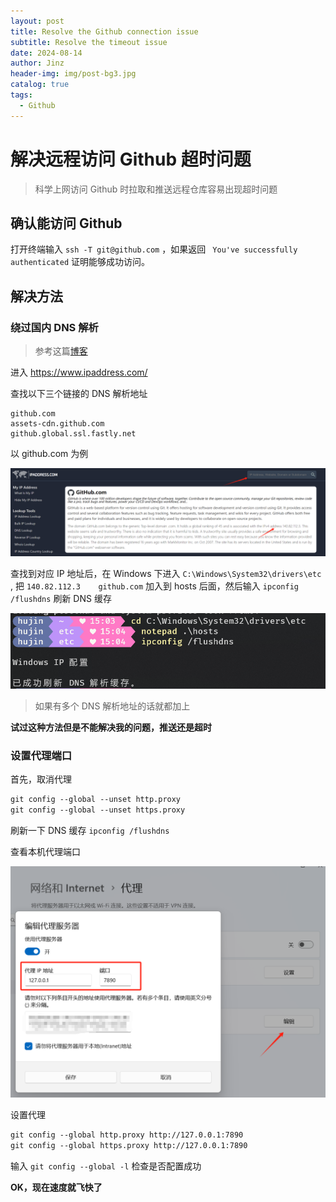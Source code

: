 ```yaml
---
layout: post
title: Resolve the Github connection issue
subtitle: Resolve the timeout issue
date: 2024-08-14
author: Jinz
header-img: img/post-bg3.jpg
catalog: true
tags:
  - Github
---
```


# 解决远程访问 Github 超时问题

> 科学上网访问 Github 时拉取和推送远程仓库容易出现超时问题

## 确认能访问 Github

打开终端输入 `ssh -T git@github.com` ，如果返回 ` You've successfully authenticated` 证明能够成功访问。

## 解决方法

### 绕过国内 DNS 解析

> 参考这篇[博客](https://jasonkayzk.github.io/2019/10/10/%E5%85%B3%E4%BA%8E%E4%BD%BF%E7%94%A8Git%E6%97%B6push-pull%E8%B6%85%E6%97%B6-%E4%BB%A5%E5%8F%8AGithub%E8%AE%BF%E9%97%AE%E6%85%A2%E7%9A%84%E8%A7%A3%E5%86%B3%E5%8A%9E%E6%B3%95/)

进入 https://www.ipaddress.com/

查找以下三个链接的 DNS 解析地址

```
github.com
assets-cdn.github.com
github.global.ssl.fastly.net
```

以 github.com 为例

![](https://raw.githubusercontent.com/Jinz-HU/picRep/main/img/202408141449990.jpg)

查找到对应 IP 地址后，在 Windows 下进入 `C:\Windows\System32\drivers\etc` , 把 `140.82.112.3    github.com` 加入到 hosts 后面，然后输入 `ipconfig /flushdns` 刷新 DNS 缓存

![](https://raw.githubusercontent.com/Jinz-HU/picRep/main/img/202408141457839.jpg)

> 如果有多个 DNS 解析地址的话就都加上

**试过这种方法但是不能解决我的问题，推送还是超时**

### 设置代理端口

首先，取消代理

```html
git config --global --unset http.proxy 
git config --global --unset https.proxy
```

刷新一下 DNS 缓存 `ipconfig /flushdns`

查看本机代理端口

![](https://raw.githubusercontent.com/Jinz-HU/picRep/main/img/202408141509210.png)

设置代理

```html
git config --global http.proxy http://127.0.0.1:7890 
git config --global https.proxy http://127.0.0.1:7890
```

输入 `git config --global -l` 检查是否配置成功

**OK，现在速度就飞快了**
